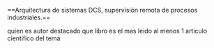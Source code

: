 
==Arquitectura de sistemas DCS, supervisión
remota de procesos industriales.==

quien es autor destacado 
que libro es el mas leido 
al menos 1 articulo cientifico del tema 
